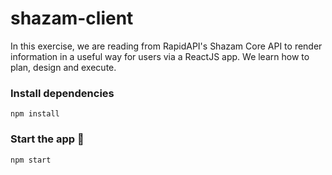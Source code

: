 # shazam-client
 
In this exercise, we are reading from RapidAPI's Shazam Core API to render information in a useful way for users via a ReactJS app. We learn how to plan, design and execute. 

### Install dependencies
`npm install`

### Start the app 🚀
`npm start`

